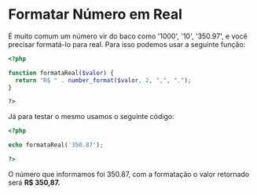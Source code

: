 # Formatar Número em Real
É muito comum um número vir do baco como '1000', '10', '350.97', e você precisar formatá-lo para real.
Para isso podemos usar a seguinte função:

```php
<?php

function formataReal($valor) {
  return "R$ " . number_format($valor, 2, ",", ".");
}

?>
```

Já para testar o mesmo usamos o seguinte código:

```php
<?php

echo formataReal('350.87');

?>
```

O número que informamos foi 350.87, com a formatação o valor retornado será **R$ 350,87.**  
